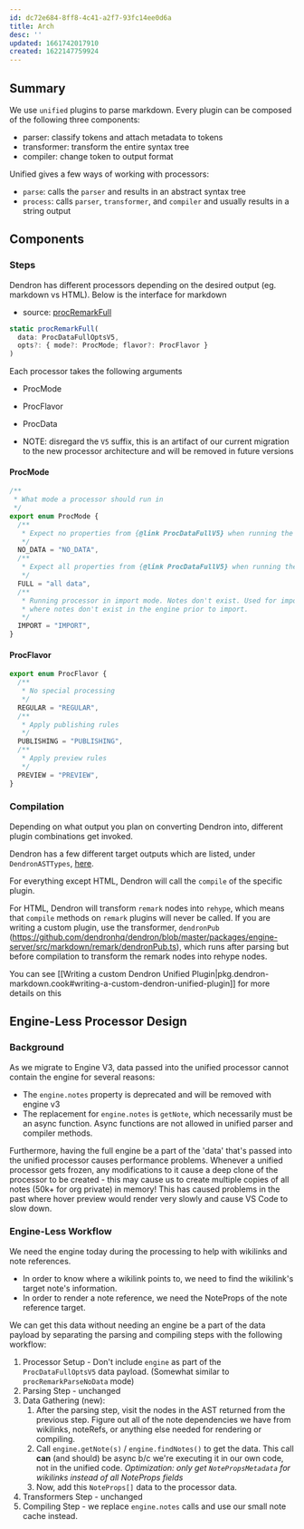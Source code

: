 ```yaml
---
id: dc72e684-8ff8-4c41-a2f7-93fc14ee0d6a
title: Arch
desc: ''
updated: 1661742017910
created: 1622147759924
---
```


## Summary

We use `unified` plugins to parse markdown. Every plugin can be composed of the following three components:
- parser: classify tokens and attach metadata to tokens
- transformer: transform the entire syntax tree
- compiler: change token to output format

Unified gives a few ways of working with processors:
- `parse`: calls the `parser` and results in an abstract syntax tree
- `process`: calls `parser`, `transformer`, and `compiler` and usually results in a string output


## Components

### Steps
Dendron has different processors depending on the desired output (eg. markdown vs HTML). Below is the interface for markdown

- source: [procRemarkFull](https://github.com/dendronhq/dendron/blob/51633edcd0817c9b4aa18ff25f492f7a00e6e088/packages/engine-server/src/markdown/utilsv5.ts#L344-L344)
```ts
static procRemarkFull(
  data: ProcDataFullOptsV5,
  opts?: { mode?: ProcMode; flavor?: ProcFlavor }
) 
```

Each processor takes the following arguments
- ProcMode
- ProcFlavor
- ProcData

- NOTE: disregard the `V5` suffix, this is an artifact of our current migration to the new processor architecture and will be removed in future versions

#### ProcMode
```ts
/**
 * What mode a processor should run in
 */
export enum ProcMode {
  /**
   * Expect no properties from {@link ProcDataFullV5} when running the processor
   */
  NO_DATA = "NO_DATA",
  /**
   * Expect all properties from {@link ProcDataFullV5} when running the processor
   */
  FULL = "all data",
  /**
   * Running processor in import mode. Notes don't exist. Used for import pods like {@link MarkdownPod}
   * where notes don't exist in the engine prior to import.
   */
  IMPORT = "IMPORT",
}
```

#### ProcFlavor
```ts
export enum ProcFlavor {
  /**
   * No special processing
   */
  REGULAR = "REGULAR",
  /**
   * Apply publishing rules
   */
  PUBLISHING = "PUBLISHING",
  /**
   * Apply preview rules
   */
  PREVIEW = "PREVIEW",
}

```

### Compilation
Depending on what output you plan on converting Dendron into, different plugin combinations get invoked.

Dendron has a few different target outputs which are listed, under `DendronASTTypes`, [here](https://github.com/dendronhq/dendron/blob/master/packages/engine-server/src/markdown/types.ts).

For everything except HTML, Dendron will call the `compile` of the specific plugin.

For HTML, Dendron will transform `remark` nodes into `rehype`, which means that `compile` methods on `remark` plugins will never be called. If you are writing a custom plugin, use the transformer, `dendronPub` (https://github.com/dendronhq/dendron/blob/master/packages/engine-server/src/markdown/remark/dendronPub.ts), which runs after parsing but before compilation to transform the remark nodes into rehype nodes. 

You can see [[Writing a custom Dendron Unified Plugin|pkg.dendron-markdown.cook#writing-a-custom-dendron-unified-plugin]] for more details on this

## Engine-Less Processor Design

### Background

As we migrate to Engine V3, data passed into the unified processor cannot contain the engine for several reasons:
- The `engine.notes` property is deprecated and will be removed with engine v3
- The replacement for `engine.notes` is `getNote`, which necessarily must be an async function. Async functions are not allowed in unified parser and compiler methods.

Furthermore, having the full engine be a part of the 'data' that's passed into the unified processor causes performance problems. Whenever a unified processor gets frozen, any modifications to it cause a deep clone of the processor to be created - this may cause us to create multiple copies of all notes (50k+ for org private) in memory! This has caused problems in the past where hover preview would render very slowly and cause VS Code to slow down.

### Engine-Less Workflow

We need the engine today during the processing to help with wikilinks and note references. 
- In order to know where a wikilink points to, we need to find the wikilink's target note's information.
- In order to render a note reference, we need the NoteProps of the note reference target.

We can get this data without needing an engine be a part of the data payload by separating the parsing and compiling steps with the following workflow:

1. Processor Setup - Don't include `engine` as part of the `ProcDataFullOptsV5` data payload. (Somewhat similar to `procRemarkParseNoData` mode)
1. Parsing Step - unchanged
1. Data Gathering (new):
    1.  After the parsing step, visit the nodes in the AST returned from the previous step. Figure out all of the note dependencies we have from wikilinks, noteRefs, or anything else needed for rendering or compiling.
    1. Call `engine.getNote(s)` / `engine.findNotes()` to get the data. This call **can** (and should) be async b/c we're executing it in our own code, not in the unified code. _Optimization: only get `NotePropsMetadata` for wikilinks instead of all NoteProps fields_
    1. Now, add this `NoteProps[]` data to the processor data.
1. Transformers Step - unchanged
1. Compiling Step - we replace `engine.notes` calls and use our small note cache instead.